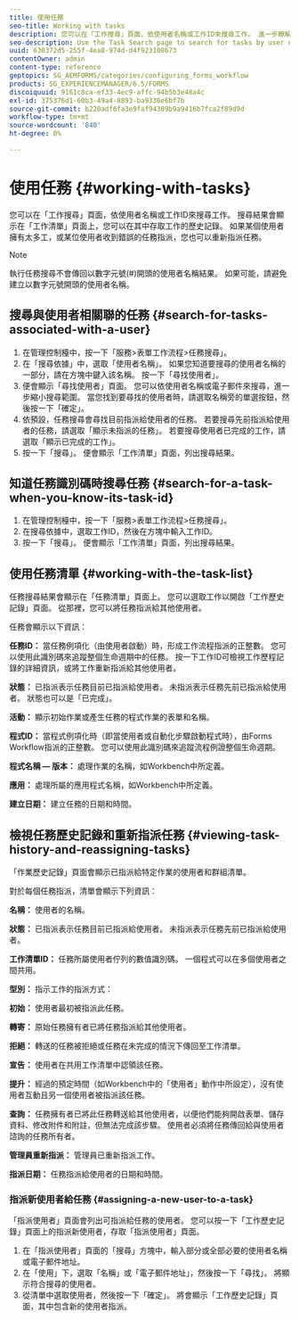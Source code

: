 ```yaml
---
title: 使用任務
seo-title: Working with tasks
description: 您可以在「工作搜尋」頁面，依使用者名稱或工作ID來搜尋工作。 進一步瞭解使用任務。
seo-description: Use the Task Search page to search for tasks by user name or task ID. Learn more about working with tasks.
uuid: 630372d5-255f-4ea8-974d-d4f923108673
contentOwner: admin
content-type: reference
geptopics: SG_AEMFORMS/categories/configuring_forms_workflow
products: SG_EXPERIENCEMANAGER/6.5/FORMS
discoiquuid: 9161c8ca-ef33-4ec9-affc-94b5b3e48a4c
exl-id: 375376d1-60b3-49a4-8893-ba9336e6bf7b
source-git-commit: b220adf6fa3e9faf94389b9a9416b7fca2f89d9d
workflow-type: tm+mt
source-wordcount: '840'
ht-degree: 0%

---
```


# 使用任務 {#working-with-tasks}

您可以在「工作搜尋」頁面，依使用者名稱或工作ID來搜尋工作。 搜尋結果會顯示在「工作清單」頁面上，您可以在其中存取工作的歷史記錄。 如果某個使用者擁有太多工，或某位使用者收到錯誤的任務指派，您也可以重新指派任務。

>[!NOTE]
>
>執行任務搜尋不會傳回以數字元號(#)開頭的使用者名稱結果。 如果可能，請避免建立以數字元號開頭的使用者名稱。

## 搜尋與使用者相關聯的任務 {#search-for-tasks-associated-with-a-user}

1. 在管理控制檯中，按一下「服務>表單工作流程>任務搜尋」。
1. 在「搜尋依據」中，選取「使用者名稱」。 如果您知道要搜尋的使用者名稱的一部分，請在方塊中鍵入該名稱。 按一下「尋找使用者」。
1. 便會顯示「尋找使用者」頁面。 您可以依使用者名稱或電子郵件來搜尋，進一步縮小搜尋範圍。 當您找到要尋找的使用者時，請選取名稱旁的單選按鈕，然後按一下「確定」。
1. 依預設，任務搜尋會尋找目前指派給使用者的任務。 若要搜尋先前指派給使用者的任務，請選取「顯示未指派的任務」。 若要搜尋使用者已完成的工作，請選取「顯示已完成的工作」。
1. 按一下「搜尋」。 便會顯示「工作清單」頁面，列出搜尋結果。

## 知道任務識別碼時搜尋任務 {#search-for-a-task-when-you-know-its-task-id}

1. 在管理控制檯中，按一下「服務>表單工作流程>任務搜尋」。
1. 在搜尋依據中，選取工作ID，然後在方塊中輸入工作ID。
1. 按一下「搜尋」。 便會顯示「工作清單」頁面，列出搜尋結果。

## 使用任務清單 {#working-with-the-task-list}

任務搜尋結果會顯示在「任務清單」頁面上。 您可以選取工作以開啟「工作歷史記錄」頁面。 從那裡，您可以將任務指派給其他使用者。

任務會顯示以下資訊：

**任務ID：** 當任務例項化（由使用者啟動）時，形成工作流程指派的正整數。 您可以使用此識別碼來追蹤整個生命週期中的任務。 按一下工作ID可檢視工作歷程記錄的詳細資訊，或將工作重新指派給其他使用者。

**狀態：** 已指派表示任務目前已指派給使用者。 未指派表示任務先前已指派給使用者。 狀態也可以是「已完成」。

**活動：** 顯示初始作業或產生任務的程式作業的表單和名稱。

**程式ID：** 當程式例項化時（即當使用者或自動化步驟啟動程式時），由Forms Workflow指派的正整數。 您可以使用此識別碼來追蹤流程例證整個生命週期。

**程式名稱 — 版本：** 處理作業的名稱，如Workbench中所定義。

**應用：** 處理所屬的應用程式名稱，如Workbench中所定義。

**建立日期：** 建立任務的日期和時間。

## 檢視任務歷史記錄和重新指派任務 {#viewing-task-history-and-reassigning-tasks}

「作業歷史記錄」頁面會顯示已指派給特定作業的使用者和群組清單。

對於每個任務指派，清單會顯示下列資訊：

**名稱：** 使用者的名稱。

**狀態：** 已指派表示任務目前已指派給使用者。 未指派表示任務先前已指派給使用者。

**工作清單ID：** 任務所屬使用者佇列的數值識別碼。 一個程式可以在多個使用者之間共用。

**型別：** 指示工作的指派方式：

**初始：** 使用者最初被指派此任務。

**轉寄：** 原始任務擁有者已將任務指派給其他使用者。

**拒絕：** 轉送的任務被拒絕或任務在未完成的情況下傳回至工作清單。

**宣告：** 使用者在共用工作清單中認領該任務。

**提升：** 經過的預定時間（如Workbench中的「使用者」動作中所設定），沒有使用者互動且另一個使用者被指派該任務。

**查詢：** 任務擁有者已將此任務轉送給其他使用者，以便他們能夠開啟表單、儲存資料、修改附件和附註，但無法完成該步驟。 使用者必須將任務傳回給與使用者諮詢的任務所有者。

**管理員重新指派：** 管理員已重新指派工作。

**指派日期：** 任務指派給使用者的日期和時間。

### 指派新使用者給任務 {#assigning-a-new-user-to-a-task}

「指派使用者」頁面會列出可指派給任務的使用者。 您可以按一下「工作歷史記錄」頁面上的指派新使用者，存取「指派使用者」頁面。

1. 在「指派使用者」頁面的「搜尋」方塊中，輸入部分或全部必要的使用者名稱或電子郵件地址。
1. 在「使用」下，選取「名稱」或「電子郵件地址」，然後按一下「尋找」。 將顯示符合搜尋的使用者。
1. 從清單中選取使用者，然後按一下「確定」。 將會顯示「工作歷史記錄」頁面，其中包含新的使用者指派。
